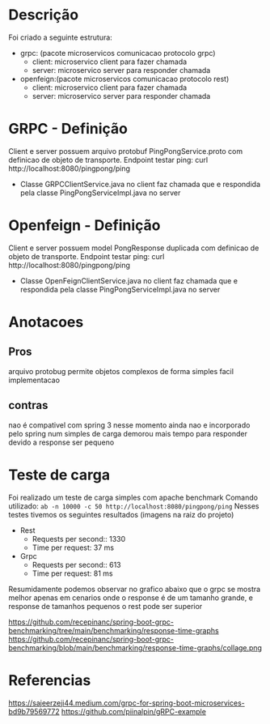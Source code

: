 # Descrição
Foi criado a seguinte estrutura:
- grpc: (pacote microservicos comunicacao protocolo grpc)
    - client: microservico client para fazer chamada
    - server: microservico server para responder chamada
- openfeign:(pacote microservicos comunicacao protocolo rest)
    - client: microservico client para fazer chamada
    - server: microservico server para responder chamada


# GRPC - Definição
Client e server possuem arquivo protobuf PingPongService.proto com definicao de objeto de transporte.
Endpoint testar ping: curl http://localhost:8080/pingpong/ping
- Classe GRPCClientService.java no client faz chamada que e respondida pela classe PingPongServiceImpl.java no server


# Openfeign - Definição
Client e server possuem model PongResponse duplicada  com definicao de objeto de transporte.
Endpoint testar ping: curl http://localhost:8080/pingpong/ping
- Classe OpenFeignClientService.java no client faz chamada que e respondida pela classe PingPongServiceImpl.java no server

# Anotacoes
## Pros
arquivo protobug permite objetos complexos de forma simples
facil implementacao
## contras
nao é compativel com spring 3 nesse momento
ainda nao e incorporado pelo spring
num simples de carga demorou mais tempo para responder devido a response ser pequeno

# Teste de carga
Foi realizado um teste de carga simples com apache benchmark
Comando utilizado: `ab -n 10000 -c 50 http://localhost:8080/pingpong/ping`
Nesses testes tivemos os seguintes resultados (imagens na raiz do projeto)
- Rest
    - Requests per second:: 1330
    - Time per request: 37 ms
- Grpc
    - Requests per second:: 613
    - Time per request: 81 ms
    
Resumidamente podemos observar no grafico abaixo que o grpc se mostra melhor apenas em cenarios onde o response é de um tamanho grande, e response de tamanhos pequenos o rest pode ser superior

https://github.com/recepinanc/spring-boot-grpc-benchmarking/tree/main/benchmarking/response-time-graphs
https://github.com/recepinanc/spring-boot-grpc-benchmarking/blob/main/benchmarking/response-time-graphs/collage.png


# Referencias
https://sajeerzeji44.medium.com/grpc-for-spring-boot-microservices-bd9b79569772
https://github.com/piinalpin/gRPC-example